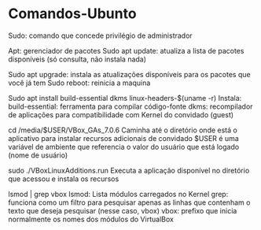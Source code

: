 # Comandos-Ubunto
Sudo: comando que concede privilégio de administrador
 
Apt: gerenciador de pacotes 
Sudo apt update: atualiza a lista de pacotes disponíveis (só consulta, não instala nada)
 
Sudo apt upgrade: instala as atualizações disponíveis para os pacotes que você já tem
Sudo reboot: reinicia a maquina
 
Sudo apt install build-essential dkms linux-headers-$(uname -r) 
               Instala: build-essential: ferramenta para compilar código-fonte 
               dkms: recompilador de aplicações para compatibilidade com Kernel do convidado (guest)
 
cd /media/$USER/VBox_GAs_7.0.6 
               Caminha até o diretório onde está o aplicativo para instalar recursos adicionais de convidado 
               $USER é uma variável de ambiente que referencia o valor do usuário que está logado (nome de usuário)
 
sudo ./VBoxLinuxAdditions.run 
              Executa a aplicação disponível no diretório que acessou e instala os recursos
 
lsmod | grep vbox lsmod: 
              Lista módulos carregados no Kernel 
              grep: funciona como um filtro para pesquisar apenas as linhas que contenham o texto que deseja pesquisar (nesse caso, vbox)
              vbox: prefixo que inicia normalmente os nomes dos módulos do VirtualBox
